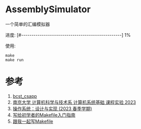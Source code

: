 # AssemblySimulator
一个简单的汇编模拟器

进度: [#-------------------------------------------------] 1%

使用:

```shell
make
make run
```

# 参考

1. [bcst_csapp](https://github.com/yangminz/bcst_csapp)
2. [南京大学 计算机科学与技术系 计算机系统基础 课程实验 2023](https://nju-projectn.github.io/ics-pa-gitbook/ics2023/)
3. [操作系统：设计与实现 (2023 春季学期)](https://jyywiki.cn/OS/2023/index.html)
4. [写给初学者的Makefile入门指南](https://zhuanlan.zhihu.com/p/618350718)
5. [跟我一起写Makefile](https://seisman.github.io/how-to-write-makefile/functions.html)